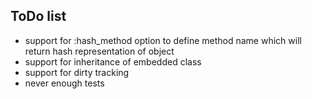## ToDo list

- support for :hash_method option to define method name which will return hash representation of object
- support for inheritance of embedded class
- support for dirty tracking
- never enough tests
